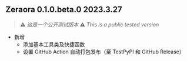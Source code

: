 ## Zeraora  0.1.0.beta.0  2023.3.27

> ⚠ *这是一个公开测试版本*
> ⚠ *This is a public tested version*

- 新增
  - 添加基本工具类及快捷函数
  - 设置 GitHub Action 自动打包发布（至 TestPyPI 和 GitHub Release）

